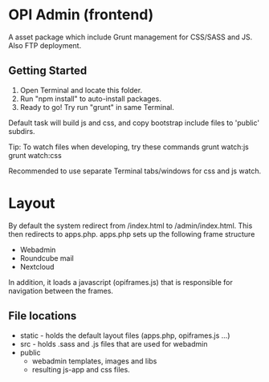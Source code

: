 # OPI Admin (frontend)

A asset package which include Grunt management for CSS/SASS and JS. Also FTP deployment.


## Getting Started
1) Open Terminal and locate this folder.
2) Run "npm install" to auto-install packages.
3) Ready to go! Try run "grunt" in same Terminal.

Default task will build js and css, and copy bootstrap include files to 'public' subdirs.

Tip: To watch files when developing, try these commands
grunt watch:js
grunt watch:css

Recommended to use separate Terminal tabs/windows for css and js watch.

# Layout

By default the system redirect from /index.html to /admin/index.html.
This then redirects to apps.php.
apps.php sets up the following frame structure
 * Webadmin
 * Roundcube mail
 * Nextcloud

In addition, it loads a javascript (opiframes.js) that is responsible for navigation between the frames.

## File locations
 * static - holds the default layout files (apps.php, opiframes.js ...)
 * src - holds .sass and .js files that are used for webadmin
 * public
   - webadmin templates, images and libs
   - resulting js-app and css files.
 
